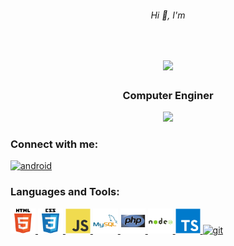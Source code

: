 <h6 align="center"> Hi 🐧, I'm </h6>
<h1 align="center"><img style="margin-top:25px" src="https://readme-typing-svg.herokuapp.com?font=fantasy&color=%23F7DC00&lines=%E3%80%8AENSAR+%C5%9EEH%C4%B0TO%C4%9ELU%E3%80%8B" /></h1>
<h3 align="center">Computer Enginer</h3>

<!-- http://www.ohmagif.com/wp-content/uploads/2012/03/cute-rabbit-falling-asleep.gif -->

<p align="center">
  <img src="https://64.media.tumblr.com/tumblr_lyaaqsUjfq1r6j7rho1_500.gifv" />
</p>

<h3 align="left">Connect with me:</h3>
<p align="left">
</p>

<a href="https://www.linkedin.com/in/ensar-%C5%9Fehito%C4%9Flu/">
<img src="https://img.shields.io/badge/-linkedin-yellow" alt="android" width="%100" height="%100"/>
 </a> 

 

<h3 align="left">Languages and Tools:</h3>
<p align="left"> <a href="https://www.w3.org/html/" target="_blank" rel="noreferrer"> <img src="https://raw.githubusercontent.com/devicons/devicon/master/icons/html5/html5-original-wordmark.svg" alt="html5" width="40" height="40"/> </a> <a href="https://www.w3schools.com/css/" target="_blank" rel="noreferrer"> <img src="https://raw.githubusercontent.com/devicons/devicon/master/icons/css3/css3-original-wordmark.svg" alt="css3" width="40" height="40"/> </a> <a href="https://developer.mozilla.org/en-US/docs/Web/JavaScript" target="_blank" rel="noreferrer"> <img src="https://raw.githubusercontent.com/devicons/devicon/master/icons/javascript/javascript-original.svg" alt="javascript" width="40" height="40"/> </a> <a href="https://www.mysql.com/" target="_blank" rel="noreferrer"> <img src="https://raw.githubusercontent.com/devicons/devicon/master/icons/mysql/mysql-original-wordmark.svg" alt="mysql" width="40" height="40"/> </a> <a href="https://www.php.net" target="_blank" rel="noreferrer"> <img src="https://raw.githubusercontent.com/devicons/devicon/master/icons/php/php-original.svg" alt="php" width="40" height="40"/> </a>
<a href="https://nodejs.org" target="_blank" rel="noreferrer"> <img src="https://raw.githubusercontent.com/devicons/devicon/master/icons/nodejs/nodejs-original-wordmark.svg" alt="nodejs" width="40" height="40"/> </a> <a href="https://www.typescriptlang.org/" target="_blank" rel="noreferrer"> <img src="https://raw.githubusercontent.com/devicons/devicon/master/icons/typescript/typescript-original.svg" alt="typescript" width="40" height="40"/> </a> <a href="https://git-scm.com/" target="_blank" rel="noreferrer"> <img src="https://www.vectorlogo.zone/logos/git-scm/git-scm-icon.svg" alt="git" width="40" height="40"/> </a> </p>

